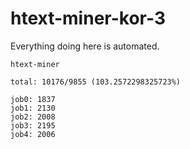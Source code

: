 # htext-miner-kor-3

Everything doing here is automated.

```
htext-miner

total: 10176/9855 (103.2572298325723%)

job0: 1837
job1: 2130
job2: 2008
job3: 2195
job4: 2006
```